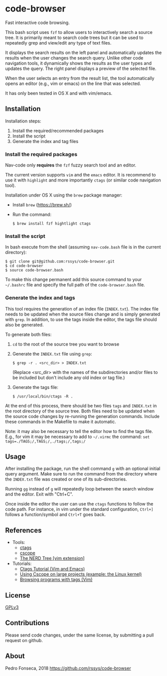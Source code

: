 # code-browser
Fast interactive code browsing.

This bash script uses ``fzf`` to allow users to interactively search a source tree. It is primarily meant to search code trees but it can be used to repeatedly grep and view/edit any type of text files.

It displays the search results on the left panel and automatically updates the results when the user changes the search query. Unlike other code navigation tools, it dynamically shows the results as the user types and updates the query. The right panel displays a preview of the selected file.

When the user selects an entry from the result list, the tool automatically opens an editor (e.g., vim or emacs) on the line that was selected.

It has only been tested in OS X and with vim/emacs.

## Installation

Installation steps:
  1. Install the required/recommended packages
  2. Install the script
  3. Generate the index and tag files

### Install the required packages

Nav-code only **requires** the ``fzf`` fuzzy search tool and an editor.

The current version supports  ``vim`` and the ``emacs`` editor. It is recommend to use it with ``highlight`` and more importantly ``ctags`` (or similar code navigation tool).  

Installation under OS X using the ``brew`` package manager:
 - Install `brew` (https://brew.sh/)
 - Run the command:

       $ brew install fzf hightlight ctags


### Install the script

In bash execute from the shell (assuming ``nav-code.bash`` file is in the current directory):


    $ git clone git@github.com:rssys/code-browser.git
    $ cd code-browser
    $ source code-browser.bash

To make this change permanent add this source command to your ``~/.bashrc`` file and specify the full path of the ``code-browser.bash`` file.


### Generate the index and tags

This tool requires the generation of an index file (``INDEX.txt``). The index file needs to be updated when the source files change and is simply generated with ``grep``. In addition, to use the tags inside the editor, the tags file should also be generated.

To generate both files:

 1. `cd` to the root of the source tree you want to browse
 2. Generate the `INDEX.txt` file using `grep`:

        $ grep -r . <src_dir> > INDEX.txt

    (Replace <src_dir> with the names of the subdirectories and/or files to be included but don't include any old index or tag file.)
 3. Generate the tags file:

        $ /usr/local/bin/ctags -R .

At the end of this process, there should be two files `tags` and `INDEX.txt` in the root directory of the source tree. Both files need to be updated when the source code changes by re-running the generation commands. Include these commands in the Makefile to make it automatic.

Note: it may also be necessary to tell the editor how to find the tags file. E.g., for vim it may be necessary to add to `~/.virmc` the command: `set tags=./TAGS;/,TAGS;/,./tags;/,tags;/`

## Usage

After installing the package, run the shell command `g` with an optional initial query argument. Make sure to run the command from the directory where the `INDEX.txt` file was created or one of its sub-directories.

Running `gg` instead of `g` will repeatedly loop between the search window and the editor. Exit with "Ctrl+C".

Once inside the editor the user can use the `ctags` functions to follow the code path. For instance, in vim under the standard configuration, `Ctrl+]` follows a function/symbol and `Ctrl+T` goes back.

## References

- Tools:
  - [ctags](https://ctags.io/)
  - [cscope](cscope.sourceforge.net)
  - [The NERD Tree [vim extension]](https://github.com/vim-scripts/The-NERD-tree)
- Tutorials:
    - [Ctags Tutorial (Vim and Emacs)](https://courses.cs.washington.edu/courses/cse451/10au/tutorials/tutorial_ctags.html)
    - [Using Cscope on large projects (example: the Linux kernel)](http://cscope.sourceforge.net/large_projects.html)
    - [Browsing programs with tags (Vim)](http://vim.wikia.com/wiki/Browsing_programs_with_tags)

## License

[GPLv3](https://www.gnu.org/licenses/quick-guide-gplv3.en.html)

## Contributions

Please send code changes, under the same license, by submitting a pull request on github.

## About

Pedro Fonseca, 2018
https://github.com/rssys/code-browser
